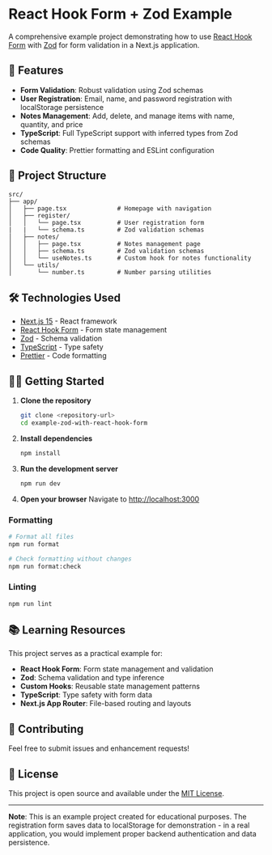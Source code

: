 # React Hook Form + Zod Example

A comprehensive example project demonstrating how to use [React Hook Form](https://react-hook-form.com/) with [Zod](https://zod.dev/) for form validation in a Next.js application.

## 🚀 Features

- **Form Validation**: Robust validation using Zod schemas
- **User Registration**: Email, name, and password registration with localStorage persistence
- **Notes Management**: Add, delete, and manage items with name, quantity, and price
- **TypeScript**: Full TypeScript support with inferred types from Zod schemas
- **Code Quality**: Prettier formatting and ESLint configuration

## 📁 Project Structure

```
src/
├── app/
│   ├── page.tsx              # Homepage with navigation
│   ├── register/
│   │   └── page.tsx          # User registration form
|   |   └── schema.ts         # Zod validation schemas
│   ├── notes/
│   │   ├── page.tsx          # Notes management page
│   │   ├── schema.ts         # Zod validation schemas
│   │   └── useNotes.ts       # Custom hook for notes functionality
│   └── utils/
│       └── number.ts         # Number parsing utilities
```

## 🛠️ Technologies Used

- [Next.js 15](https://nextjs.org/) - React framework
- [React Hook Form](https://react-hook-form.com/) - Form state management
- [Zod](https://zod.dev/) - Schema validation
- [TypeScript](https://www.typescriptlang.org/) - Type safety
- [Prettier](https://prettier.io/) - Code formatting

## 🏃‍♂️ Getting Started

1. **Clone the repository**

   ```bash
   git clone <repository-url>
   cd example-zod-with-react-hook-form
   ```

2. **Install dependencies**

   ```bash
   npm install
   ```

3. **Run the development server**

   ```bash
   npm run dev
   ```

4. **Open your browser**
   Navigate to [http://localhost:3000](http://localhost:3000)

### Formatting

```bash
# Format all files
npm run format

# Check formatting without changes
npm run format:check
```

### Linting

```bash
npm run lint
```

## 📚 Learning Resources

This project serves as a practical example for:

- **React Hook Form**: Form state management and validation
- **Zod**: Schema validation and type inference
- **Custom Hooks**: Reusable state management patterns
- **TypeScript**: Type safety with form data
- **Next.js App Router**: File-based routing and layouts

## 🤝 Contributing

Feel free to submit issues and enhancement requests!

## 📄 License

This project is open source and available under the [MIT License](LICENSE).

---

**Note**: This is an example project created for educational purposes. The registration form saves data to localStorage for demonstration - in a real application, you would implement proper backend authentication and data persistence.
